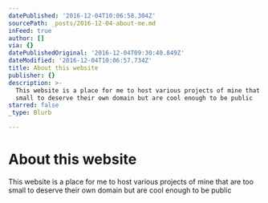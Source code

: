 ```yaml
---
datePublished: '2016-12-04T10:06:58.304Z'
sourcePath: _posts/2016-12-04-about-me.md
inFeed: true
author: []
via: {}
datePublishedOriginal: '2016-12-04T09:30:40.849Z'
dateModified: '2016-12-04T10:06:57.734Z'
title: About this website
publisher: {}
description: >-
  This website is a place for me to host various projects of mine that are too
  small to deserve their own domain but are cool enough to be public
starred: false
_type: Blurb

---
```

# About this website

This website is a place for me to host various projects of mine that are too small to deserve their own domain but are cool enough to be public